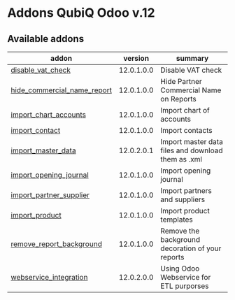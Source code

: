 Addons QubiQ Odoo v.12
=============================

[//]: # (addons)

Available addons
----------------
addon | version | summary
--- | --- | ---
[disable_vat_check](disable_vat_check/) | 12.0.1.0.0 | 	Disable VAT check
[hide_commercial_name_report](hide_commercial_name_report/) | 12.0.1.0.0 | Hide Partner Commercial Name on Reports
[import_chart_accounts](import_chart_accounts/) | 12.0.1.0.0 | Import chart of accounts
[import_contact](import_contact/) | 12.0.1.0.0 | Import contacts
[import_master_data](import_master_data/) | 12.0.2.0.1 | Import master data files and download them as .xml
[import_opening_journal](import_opening_journal/) | 12.0.1.0.0 | Import opening journal
[import_partner_supplier](import_partner_supplier/) | 12.0.1.0.0 | Import partners and suppliers
[import_product](import_product/) | 12.0.1.0.0 | Import product templates
[remove_report_background](remove_report_background/) | 12.0.1.0.0 | Remove the background decoration of your reports
[webservice_integration](webservice_integration/) | 12.0.2.0.0 | Using Odoo Webservice for ETL purporses

[//]: # (end addons)
